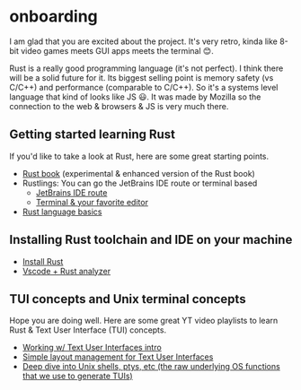 # onboarding

I am glad that you are excited about the project. It's very retro, kinda like 8-bit video games
meets GUI apps meets the terminal 😊.

Rust is a really good programming language (it's not perfect). I think there will be a solid future
for it. Its biggest selling point is memory safety (vs C/C++) and performance (comparable to C/C++).
So it's a systems level language that kind of looks like JS 😃. It was made by Mozilla so the
connection to the web & browsers & JS is very much there.

## Getting started learning Rust

If you'd like to take a look at Rust, here are some great starting points.

-   [Rust book](https://rust-book.cs.brown.edu/) (experimental & enhanced version of the Rust book)
-   Rustlings: You can go the JetBrains IDE route or terminal based
    -   [JetBrains IDE route](https://plugins.jetbrains.com/plugin/16631-learn-rust/)
    -   [Terminal & your favorite editor](https://github.com/rust-lang/rustlings)
-   [Rust language basics](https://www.youtube.com/playlist?list=PLP2yfE2-FXdQmXLvrQ5QN64enbF_KCYQW)

## Installing Rust toolchain and IDE on your machine

-   [Install Rust](https://www.rust-lang.org/tools/install)
-   [Vscode + Rust analyzer](https://code.visualstudio.com/docs/languages/rust)

## TUI concepts and Unix terminal concepts

Hope you are doing well. Here are some great YT video playlists to learn Rust & Text User Interface
(TUI) concepts.

-   [Working w/ Text User Interfaces intro](https://www.youtube.com/playlist?list=PLP2yfE2-FXdQw0I6O4YdIX_mzBeF5TDdv)
-   [Simple layout management for Text User Interfaces](https://www.youtube.com/playlist?list=PLkkNzJtrmgs1ISu3407av-QhocYZAduYv)
-   [Deep dive into Unix shells, ptys, etc (the raw underlying OS functions that we use to generate TUIs)](https://www.youtube.com/playlist?list=PLFAC320731F539902)
